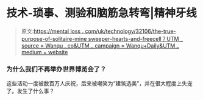 # 技术-琐事、测验和脑筋急转弯|精神牙线

> 原文:[https://mental loss . com/uk/technology/32106/the-true-purpose-of-solitaire-mine sweeper-hearts-and-freecell？UTM _ source = Wanqu . co&UTM _ campaign = Wanqu+Daily&UTM _ medium = website](https://mentalfloss.com/uk/technology/32106/the-true-purpose-of-solitaire-minesweeper-hearts-and-freecell?utm_source=wanqu.co&utm_campaign=Wanqu+Daily&utm_medium=website)



### 为什么我们不再举办世界博览会了？



这些活动一度被数百万人庆祝，后来被嘲笑为“建筑选美”，并在很大程度上失宠了。发生了什么事？